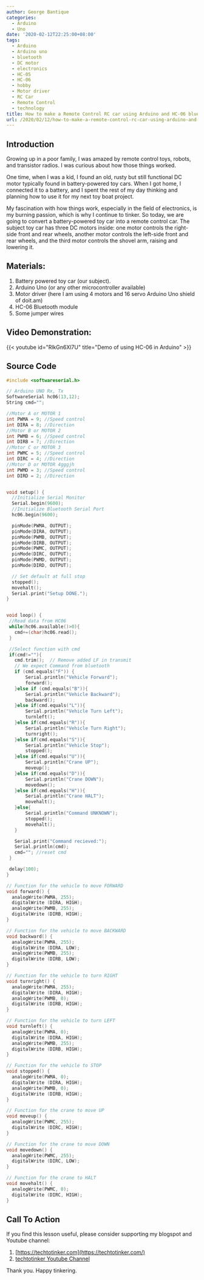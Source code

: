 ```yaml
---
author: George Bantique
categories:
  - Arduino
  - Uno
date: '2020-02-12T22:25:00+08:00'
tags:
  - Arduino
  - Arduino uno
  - bluetooth
  - DC motor
  - electronics
  - HC-05
  - HC-06
  - hobby
  - Motor driver
  - RC Car
  - Remote Control
  - technology
title: How to make a Remote Control RC car using Arduino and HC-06 bluetooth module
url: /2020/02/12/how-to-make-a-remote-control-rc-car-using-arduino-and-hc-06-bluetooth-module/
---
```


## **Introduction**
Growing up in a poor family, I was amazed by remote control toys, robots, and transistor radios. I was curious about how those things worked.

One time, when I was a kid, I found an old, rusty but still functional DC motor typically found in battery-powered toy cars. When I got home, I connected it to a battery, and I spent the rest of my day thinking and planning how to use it for my next toy boat project.

My fascination with how things work, especially in the field of electronics, is my burning passion, which is why I continue to tinker. So today, we are going to convert a battery-powered toy car into a remote control car. The subject toy car has three DC motors inside: one motor controls the right-side front and rear wheels, another motor controls the left-side front and rear wheels, and the third motor controls the shovel arm, raising and lowering it.


## **Materials:**  
1. Battery powered toy car (our subject).  
2. Arduino Uno (or any other microcontroller available)  
3. Motor driver (here I am using 4 motors and 16 servo Arduino Uno shield of doit.am)  
4. HC-06 Bluetooth module  
5. Some jumper wires  


## **Video Demonstration:**
{{< youtube id="RlkGn6Xl7U" title="Demo of using HC-06 in Arduino" >}}
<!-- Visit my youtube channel: [tech-to-tinker](https://www.youtube.com/watch?v=-RlkGn6Xl7U) -->


## **Source Code**


```cpp { lineNos="true" wrap="true" }
#include <softwareserial.h>

// Arduino UNO Rx, Tx
SoftwareSerial hc06(13,12);
String cmd="";

//Motor A or MOTOR 1
int PWMA = 9; //Speed control
int DIRA = 8; //Direction
//Motor B or MOTOR 2
int PWMB = 6; //Speed control
int DIRB = 7; //Direction
//Motor C or MOTOR 3
int PWMC = 5; //Speed control
int DIRC = 4; //Direction
//Motor D or MOTOR 4gggjh
int PWMD = 3; //Speed control
int DIRD = 2; //Direction


void setup() {
  //Initialize Serial Monitor
  Serial.begin(9600);
  //Initialize Bluetooth Serial Port
  hc06.begin(9600);

  pinMode(PWMA, OUTPUT);
  pinMode(DIRA, OUTPUT);
  pinMode(PWMB, OUTPUT);
  pinMode(DIRB, OUTPUT);
  pinMode(PWMC, OUTPUT);
  pinMode(DIRC, OUTPUT);
  pinMode(PWMD, OUTPUT);
  pinMode(DIRD, OUTPUT);

  // Set default at full stop
  stopped();
  movehalt();
  Serial.print("Setup DONE.");
}


void loop() {
 //Read data from HC06
 while(hc06.available()>0){
   cmd+=(char)hc06.read();
 }

 //Select function with cmd
 if(cmd!=""){
   cmd.trim();  // Remove added LF in transmit
   // We expect Command from bluetooth
   if (cmd.equals("F")) {
       Serial.println("Vehicle Forward");
       forward();
   }else if (cmd.equals("B")){
       Serial.println("Vehicle Backward");
       backward();
   }else if(cmd.equals("L")){
       Serial.println("Vehicle Turn Left");  
       turnleft();
   }else if(cmd.equals("R")){
       Serial.println("Vehicle Turn Right");
       turnright();
   }else if(cmd.equals("S")){
       Serial.println("Vehicle Stop");
       stopped();
   }else if(cmd.equals("U")){
       Serial.println("Crane UP");
       moveup();
   }else if(cmd.equals("D")){
       Serial.println("Crane DOWN");
       movedown();   
   }else if(cmd.equals("H")){
       Serial.println("Crane HALT");
       movehalt();      
   }else{
       Serial.println("Command UNKNOWN");
       stopped();
       movehalt();
   }

   Serial.print("Command recieved:");
   Serial.println(cmd);
   cmd=""; //reset cmd
 }

 delay(100);
}

// Function for the vehicle to move FORWARD
void forward() {
  analogWrite(PWMA, 255);
  digitalWrite (DIRA, HIGH);
  analogWrite(PWMB, 255);
  digitalWrite (DIRB, HIGH);
}

// Function for the vehicle to move BACKWARD
void backward() {
  analogWrite(PWMA, 255);
  digitalWrite (DIRA, LOW);
  analogWrite(PWMB, 255);
  digitalWrite (DIRB, LOW);
}

// Function for the vehicle to turn RIGHT
void turnright() {
  analogWrite(PWMA, 255);
  digitalWrite (DIRA, HIGH);
  analogWrite(PWMB, 0);
  digitalWrite (DIRB, HIGH);
}

// Function for the vehicle to turn LEFT
void turnleft() {
  analogWrite(PWMA, 0);
  digitalWrite (DIRA, HIGH);
  analogWrite(PWMB, 255);
  digitalWrite (DIRB, HIGH);
}

// Function for the vehicle to STOP
void stopped() {
  analogWrite(PWMA, 0);
  digitalWrite (DIRA, HIGH);
  analogWrite(PWMB, 0);
  digitalWrite (DIRB, HIGH);
}

// Function for the crane to move UP
void moveup() {
  analogWrite(PWMC, 255);
  digitalWrite (DIRC, HIGH);
}

// Function for the crane to move DOWN
void movedown() {
  analogWrite(PWMC, 255);
  digitalWrite (DIRC, LOW);
}

// Function for the crane to HALT
void movehalt() {
  analogWrite(PWMC, 0);
  digitalWrite (DIRC, HIGH);
}

```


## **Call To Action**
If you find this lesson useful, please consider supporting my blogspot and Youtube channel:
1. [https://techtotinker.com](https://techtotinker.com/)
2. [techtotinker Youtube Channel](https://www.youtube.com/c/gbantique)

Thank you. Happy tinkering.
